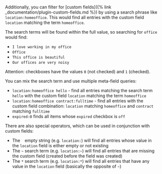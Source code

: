 
Additionally, you can filter for [custom fields]({% link _documentation/plugin-custom-fields.md %}) by using a search phrase like `location:homeoffice`.
This would find all entries with the custom field `location` matching the term `homeoffice`.

The search terms will be found within the full value, so searching for `office` would find:
- `I love working in my office`
- `Office`
- `This office is beautiful`
- `Our offices are very noisy`

Attention: checkboxes have the values `0` (not checked) and `1` (checked).

You can mix the search term and use multiple meta-field queries:
- `location:homeoffice hello` - find all entries matching the search term `hello` with the custom field `location` matching the term `homeoffice`
- `location:homeoffice contract:fulltime` - find all entries with the custom field combination: `location` matching `homeoffice` and `contract` matching `fulltime`
- `expired:0` finds all items whose `expired` checkbox is `off` 

There are also special operators, which can be used in conjunction with custom fields:

- The ` ` empty string (e.g. `location:`) will find all entries whose value in the `location` field is either empty or not existing
- The `~` search term (e.g. `location:~`) will find all entries that are missing the custom field (created before the field was created)
- The `*` search term (e.g. `location:*`) will find all entries that have any value in the `location` field (basically the opposite of `~`)
